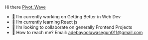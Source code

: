  Hi there [Pivot_Wave](https://user-images.githubusercontent.com/70637353/170893258-1655dbd8-7557-4187-be12-0e6bd3b21d9d.gif)
- 🔭 I’m currently working on Getting Better in Web Dev
- 🌱 I’m currently learning React js
- 👯 I’m looking to collaborate on generally Frontend Projects
- 📧 How to reach me? Email: adebayooluwasegun011@gmail.com

